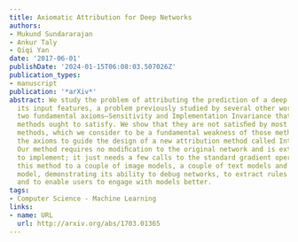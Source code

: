 ```yaml
---
title: Axiomatic Attribution for Deep Networks
authors:
- Mukund Sundararajan
- Ankur Taly
- Qiqi Yan
date: '2017-06-01'
publishDate: '2024-01-15T06:08:03.507026Z'
publication_types:
- manuscript
publication: '*arXiv*'
abstract: We study the problem of attributing the prediction of a deep network to
  its input features, a problem previously studied by several other works. We identify
  two fundamental axioms—Sensitivity and Implementation Invariance that attribution
  methods ought to satisfy. We show that they are not satisﬁed by most known attribution
  methods, which we consider to be a fundamental weakness of those methods. We use
  the axioms to guide the design of a new attribution method called Integrated Gradients.
  Our method requires no modiﬁcation to the original network and is extremely simple
  to implement; it just needs a few calls to the standard gradient operator. We apply
  this method to a couple of image models, a couple of text models and a chemistry
  model, demonstrating its ability to debug networks, to extract rules from a network,
  and to enable users to engage with models better.
tags:
- Computer Science - Machine Learning
links:
- name: URL
  url: http://arxiv.org/abs/1703.01365
---
```

